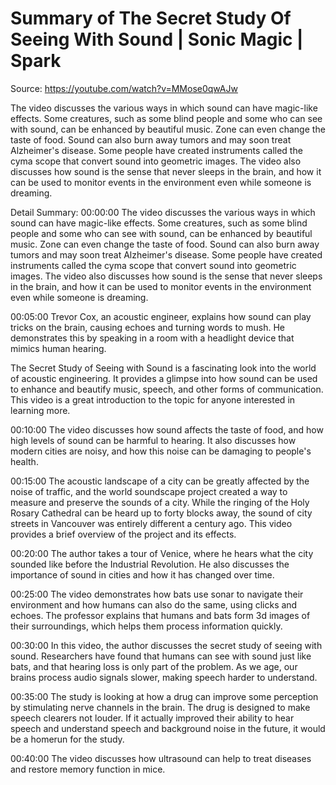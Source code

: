 # Summary of The Secret Study Of Seeing With Sound | Sonic Magic | Spark

Source: https://youtube.com/watch?v=MMose0qwAJw

The video discusses the various ways in which sound can have magic-like effects. Some creatures, such as some blind people and some who can see with sound, can be enhanced by beautiful music. Zone can even change the taste of food. Sound can also burn away tumors and may soon treat Alzheimer's disease. Some people have created instruments called the cyma scope that convert sound into geometric images. The video also discusses how sound is the sense that never sleeps in the brain, and how it can be used to monitor events in the environment even while someone is dreaming.

Detail Summary: 
00:00:00
The video discusses the various ways in which sound can have magic-like effects. Some creatures, such as some blind people and some who can see with sound, can be enhanced by beautiful music. Zone can even change the taste of food. Sound can also burn away tumors and may soon treat Alzheimer's disease. Some people have created instruments called the cyma scope that convert sound into geometric images. The video also discusses how sound is the sense that never sleeps in the brain, and how it can be used to monitor events in the environment even while someone is dreaming.

00:05:00
Trevor Cox, an acoustic engineer, explains how sound can play tricks on the brain, causing echoes and turning words to mush. He demonstrates this by speaking in a room with a headlight device that mimics human hearing.

The Secret Study of Seeing with Sound is a fascinating look into the world of acoustic engineering. It provides a glimpse into how sound can be used to enhance and beautify music, speech, and other forms of communication. This video is a great introduction to the topic for anyone interested in learning more.

00:10:00
The video discusses how sound affects the taste of food, and how high levels of sound can be harmful to hearing. It also discusses how modern cities are noisy, and how this noise can be damaging to people's health.

00:15:00
The acoustic landscape of a city can be greatly affected by the noise of traffic, and the world soundscape project created a way to measure and preserve the sounds of a city. While the ringing of the Holy Rosary Cathedral can be heard up to forty blocks away, the sound of city streets in Vancouver was entirely different a century ago. This video provides a brief overview of the project and its effects.

00:20:00
The author takes a tour of Venice, where he hears what the city sounded like before the Industrial Revolution. He also discusses the importance of sound in cities and how it has changed over time.

00:25:00
The video demonstrates how bats use sonar to navigate their environment and how humans can also do the same, using clicks and echoes. The professor explains that humans and bats form 3d images of their surroundings, which helps them process information quickly.

00:30:00
In this video, the author discusses the secret study of seeing with sound. Researchers have found that humans can see with sound just like bats, and that hearing loss is only part of the problem. As we age, our brains process audio signals slower, making speech harder to understand.

00:35:00
The study is looking at how a drug can improve some perception by stimulating nerve channels in the brain. The drug is designed to make speech clearers not louder. If it actually improved their ability to hear speech and understand speech and background noise in the future, it would be a homerun for the study.

00:40:00
The video discusses how ultrasound can help to treat diseases and restore memory function in mice.

